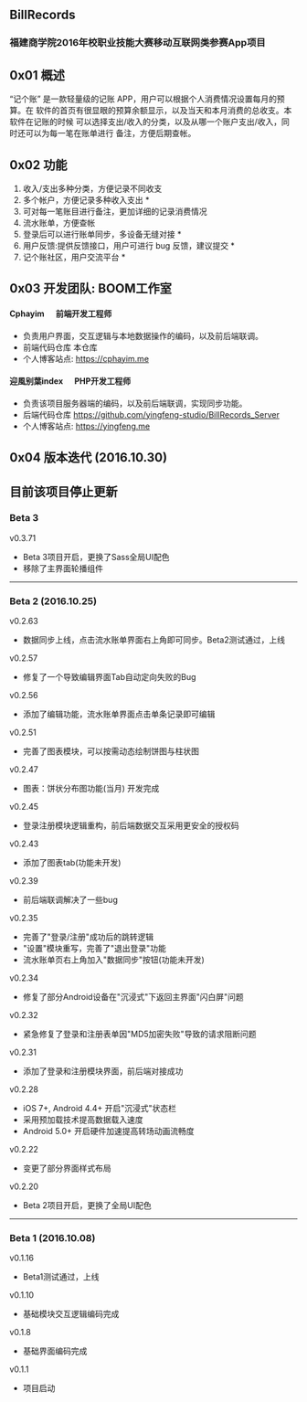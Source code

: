 ## BillRecords
### 福建商学院2016年校职业技能大赛移动互联网类参赛App项目

## 0x01 概述
 
 “记个账” 是一款轻量级的记账 APP，用户可以根据个人消费情况设置每月的预算。在 软件的首页有很显眼的预算余额显示，以及当天和本月消费的总收支。本软件在记账的时候 可以选择支出/收入的分类，以及从哪一个账户支出/收入，同时还可以为每一笔在账单进行 备注，方便后期查帐。
 
## 0x02 功能
 
 1. 收入/支出多种分类，方便记录不同收支 
 2. 多个帐户，方便记录多种收入支出 * 
 3. 可对每一笔账目进行备注，更加详细的记录消费情况 
 4. 流水账单，方便查帐 
 5. 登录后可以进行账单同步，多设备无缝对接 * 
 6. 用户反馈:提供反馈接口，用户可进行 bug 反馈，建议提交 * 
 7. 记个账社区，用户交流平台 *
 
## 0x03 开发团队: BOOM工作室

#### Cphayim &nbsp;&nbsp;&nbsp;&nbsp; 前端开发工程师 
* 负责用户界面，交互逻辑与本地数据操作的编码，以及前后端联调。
* 前端代码仓库 本仓库
* 个人博客站点: https://cphayim.me
 
#### 迎風别葉index &nbsp;&nbsp;&nbsp;&nbsp; PHP开发工程师 
* 负责该项目服务器端的编码，以及前后端联调，实现同步功能。
* 后端代码仓库 https://github.com/yingfeng-studio/BillRecords_Server
* 个人博客站点: https://yingfeng.me

## 0x04 版本迭代 (2016.10.30)

目前该项目停止更新
---
### Beta 3
v0.3.71
 * Beta 3项目开启，更换了Sass全局UI配色
 * 移除了主界面轮播组件
 
---
### Beta 2 (2016.10.25)
v0.2.63
 * 数据同步上线，点击流水账单界面右上角即可同步。Beta2测试通过，上线

v0.2.57
 * 修复了一个导致编辑界面Tab自动定向失败的Bug

v0.2.56
 * 添加了编辑功能，流水账单界面点击单条记录即可编辑

v0.2.51
 * 完善了图表模块，可以按需动态绘制饼图与柱状图

v0.2.47
 * 图表：饼状分布图功能(当月) 开发完成 

v0.2.45
 * 登录注册模块逻辑重构，前后端数据交互采用更安全的授权码

v0.2.43
 * 添加了图表tab(功能未开发)

v0.2.39
 * 前后端联调解决了一些bug

v0.2.35
 * 完善了"登录/注册"成功后的跳转逻辑
 * "设置"模块重写，完善了"退出登录"功能
 * 流水账单页右上角加入"数据同步"按钮(功能未开发)

v0.2.34
 * 修复了部分Android设备在"沉浸式"下返回主界面"闪白屏"问题

v0.2.32
 * 紧急修复了登录和注册表单因"MD5加密失败"导致的请求阻断问题

v0.2.31
 * 添加了登录和注册模块界面，前后端对接成功

v0.2.28
 * iOS 7+, Android 4.4+ 开启"沉浸式"状态栏
 * 采用预加载技术提高数据载入速度
 * Android 5.0+ 开启硬件加速提高转场动画流畅度

v0.2.22
 * 变更了部分界面样式布局

v0.2.20
 * Beta 2项目开启，更换了全局UI配色

---
### Beta 1 (2016.10.08)
v0.1.16
 * Beta1测试通过，上线
 
v0.1.10
 * 基础模块交互逻辑编码完成
 
v0.1.8
 * 基础界面编码完成
 
v0.1.1
 * 项目启动



